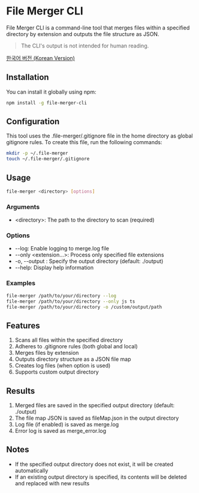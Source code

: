 # File Merger CLI

File Merger CLI is a command-line tool that merges files within a specified directory by extension and outputs the file structure as JSON.

> The CLI's output is not intended for human reading.

[한국어 버전 (Korean Version)](./README.md)

## Installation

You can install it globally using npm:

```bash
npm install -g file-merger-cli
```

## Configuration

This tool uses the .file-merger/.gitignore file in the home directory as global gitignore rules.
To create this file, run the following commands:

```bash
mkdir -p ~/.file-merger
touch ~/.file-merger/.gitignore
```

## Usage

```bash
file-merger <directory> [options]
```

### Arguments

- \<directory\>: The path to the directory to scan (required)

### Options

- --log: Enable logging to merge.log file
- --only <extension...>: Process only specified file extensions
- -o, --output <path>: Specify the output directory (default: ./output)
- --help: Display help information

### Examples

```bash
file-merger /path/to/your/directory --log
file-merger /path/to/your/directory --only js ts
file-merger /path/to/your/directory -o /custom/output/path
```

## Features

1. Scans all files within the specified directory
2. Adheres to .gitignore rules (both global and local)
3. Merges files by extension
4. Outputs directory structure as a JSON file map
5. Creates log files (when option is used)
6. Supports custom output directory

## Results

1. Merged files are saved in the specified output directory (default: ./output)
2. The file map JSON is saved as fileMap.json in the output directory
3. Log file (if enabled) is saved as merge.log
4. Error log is saved as merge_error.log

## Notes

- If the specified output directory does not exist, it will be created automatically
- If an existing output directory is specified, its contents will be deleted and replaced with new results
